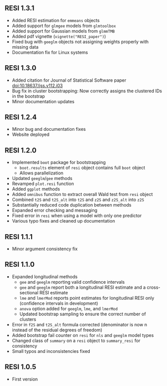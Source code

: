 ## RESI 1.3.1

* Added RESI estimation for `emmeans` objects
* Added support for `glmgee` models from `glmtoolbox`
* Added support for Gaussian models from `glmmTMB`
* Added pdf vignette (`vignette("RESI_paper")`)
* Fixed bug with `geeglm` objects not assigning weights properly with missing data
* Documentation fix for Linux systems

## RESI 1.3.0

* Added citation for Journal of Statistical Software paper <doi:10.18637/jss.v112.i03>
* Bug fix in cluster bootstrapping: Now correctly assigns the clustered IDs in the bootstrap
* Minor documentation updates

## RESI 1.2.4

* Minor bug and documentation fixes
* Website deployed

## RESI 1.2.0

* Implemented `boot` package for bootstrapping
  + `boot.results` element of `resi` object contains full `boot` object
  + Allows parallelization
* Updated `geeglm`/`gee` methods
* Revamped `plot.resi` function
* Added `ggplot` methods
* Added `omnibus` function to extract overall Wald test from `resi` object
* Combined `t2S` and `t2S_alt` into `t2S` and `z2S` and `z2S_alt` into `z2S`
* Substantially reduced code duplication between methods
* Expanded error checking and messaging
* Fixed error in `resi` when using a model with only one predictor
* Various typo fixes and cleaned up documentation

## RESI 1.1.1

* Minor argument consistency fix

## RESI 1.1.0

* Expanded longitudinal methods
  + `gee` and `geeglm` reporting valid confidence intervals
  + `gee` and `geeglm` report both a longitudinal RESI estimate and a cross-sectional RESI estimate
  + `lme` and `lmerMod` reports point estimates for longitudinal RESI only (confidence intervals in development)
  + `anova` option added for `geeglm`, `lme`, and `lmerMod`
  + Updated bootstrap sampling to ensure the correct number of clusters
* Error in `f2S` and `t2S_alt` formula corrected (denominator is now n instead of the residual degrees of freedom)
* Added bootstrap fail counter on `resi` for `nls` and `geeglm` model types
* Changed class of `summary` on a `resi` object to `summary_resi` for consistency
* Small typos and inconsistencies fixed

## RESI 1.0.5

* First version
